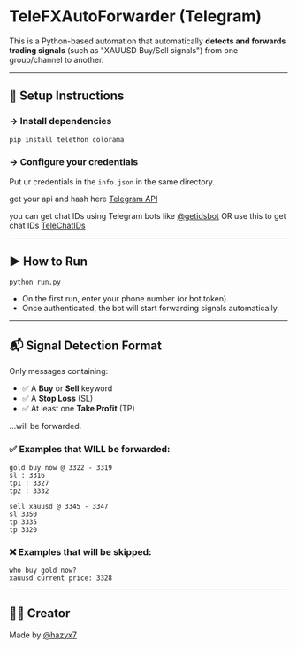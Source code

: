 # TeleFXAutoForwarder (Telegram)

This is a Python-based automation that automatically **detects and forwards trading signals** (such as "XAUUSD Buy/Sell signals") from one group/channel to another.

---

## 🚀 Setup Instructions

### -> Install dependencies
```bash
pip install telethon colorama
```

### -> Configure your credentials

Put ur credentials in the `info.json` in the same directory.

get your api and hash here [Telegram API](https://my.telegram.org/auth?to=apps)

you can get chat IDs using Telegram bots like [@getidsbot](https://t.me/getidsbot)
OR
use this to get chat IDs [TeleChatIDs](https://github.com/hazyx7/TeleChatIDs)

---

## ▶️ How to Run

```bash
python run.py
```

- On the first run, enter your phone number (or bot token).
- Once authenticated, the bot will start forwarding signals automatically.

---

## 📬 Signal Detection Format

Only messages containing:

- ✅ A **Buy** or **Sell** keyword
- ✅ A **Stop Loss** (SL)
- ✅ At least one **Take Profit** (TP)

…will be forwarded.

### ✅ Examples that WILL be forwarded:

```
gold buy now @ 3322 - 3319
sl : 3316
tp1 : 3327
tp2 : 3332
```

```
sell xauusd @ 3345 - 3347
sl 3350
tp 3335
tp 3320
```

### ❌ Examples that will be skipped:

```
who buy gold now?
xauusd current price: 3328
```

---

## 🧑‍💻 Creator

Made by [@hazyx7](https://t.me/hazyx7)
